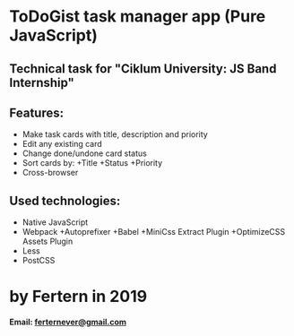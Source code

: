 # ToDoGist task manager app (Pure JavaScript)

## Technical task for "Ciklum University: JS Band Internship"

## Features:

- Make task cards with title, description and priority
- Edit any existing card
- Change done/undone card status
- Sort cards by:
  +Title
  +Status
  +Priority
- Cross-browser

## Used technologies:

- Native JavaScript
- Webpack
  +Autoprefixer
  +Babel
  +MiniCss Extract Plugin
  +OptimizeCSS Assets Plugin
- Less
- PostCSS

# by Fertern in 2019

#### Email: ferternever@gmail.com


